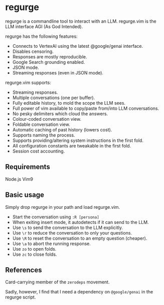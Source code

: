 <h1>regurge</h1>

regurge is a commandline tool to interact with an LLM.
regurge.vim is the LLM interface AGI (As God Intended).

regurge has the following features:
- Connects to VertexAI using the latest @google/genai interface.
- Disables censoring.
- Responses are mostly reproducible.
- Google Search grounding enabled.
- JSON mode.
- Streaming responses (even in JSON mode).

regurge.vim supports:
- Streaming responses.
- Multiple conversations (one per buffer).
- Fully editable history, to mold the scope the LLM sees.
- Full power of vim available to copy/paste from/into LLM conversations.
- No pesky delimiters which cloud the answers.
- Colour-coded conversation view.
- Foldable conversation view.
- Automatic caching of past history (lowers cost).
- Supports naming the process.
- Supports providing/altering system instructions in the first fold.
- All configuration constants are tweakable in the first fold.
- Session cost accounting.

## Requirements

Node.js
Vim9

## Basic usage

Simply drop regurge in your path and load regurge.vim.
- Start the conversation using `:R [persona]`
- When exiting insert mode, it autodetects if it can send to the LLM.
- Use `\s` to send the conversation to the LLM explicitly.
- Use `\r` to reduce the conversation to only your questions.
- Use `\R` to reset the conversation to an empty question (cheaper).
- Use `\a` to abort the running response.
- Use `zo` to open folds.
- Use `zc` to close folds.

## References

Card-carrying member of the `zerodeps` movement.

Sadly, however, I find that I need a dependency on `@google/genai`
in the regurge script.
